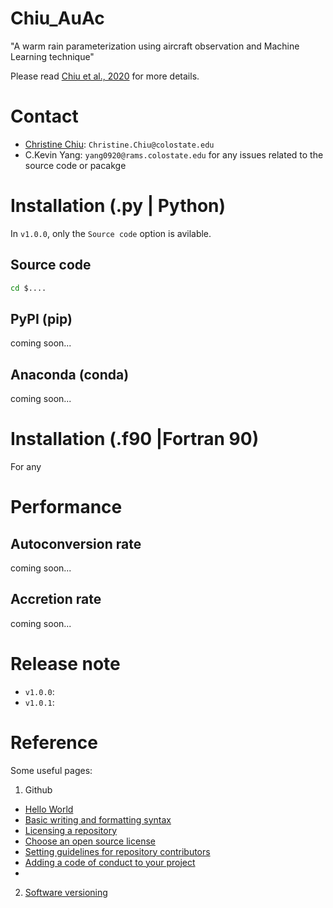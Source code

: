 # Chiu_AuAc
"A warm rain parameterization using aircraft observation and Machine Learning technique"

Please read [Chiu et al., 2020]() for more details.

Contact
=======

* [Christine Chiu](https://www.atmos.colostate.edu/people/faculty/chiu/): `Christine.Chiu@colostate.edu`
* C.Kevin Yang: `yang0920@rams.colostate.edu` for any issues related to the source code or pacakge

Installation (.py | Python)
===========================
In `v1.0.0`, only the `Source code` option is avilable.

Source code
-----------
```bash
cd $....
```
PyPI (pip)
----------
coming soon...

Anaconda (conda)
----------------
coming soon...

Installation (.f90 |Fortran 90)
===============================
For any 

Performance
===========

Autoconversion rate
-------------------
coming soon...

Accretion rate
--------------
coming soon...

Release note
============

* `v1.0.0`: 
* `v1.0.1`:

Reference
=========
Some useful pages: 

1. Github
  * [Hello World](https://guides.github.com/activities/hello-world/)
  * [Basic writing and formatting syntax](https://docs.github.com/en/free-pro-team@latest/github/writing-on-github/basic-writing-and-formatting-syntax#links)
  * [Licensing a repository](https://docs.github.com/en/free-pro-team@latest/github/creating-cloning-and-archiving-repositories/licensing-a-repository)
  * [Choose an open source license](https://choosealicense.com/)
  * [Setting guidelines for repository contributors](https://docs.github.com/en/free-pro-team@latest/github/building-a-strong-community/setting-guidelines-for-repository-contributors)
  * [Adding a code of conduct to your project](https://docs.github.com/en/free-pro-team@latest/github/building-a-strong-community/adding-a-code-of-conduct-to-your-project)
  * []()
  
2. [Software versioning](https://en.wikipedia.org/wiki/Software_versioning)

